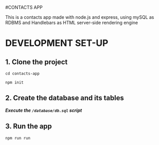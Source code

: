 #CONTACTS APP

This is a contacts app made with node.js and express, using mySQL as RDBMS and Handlebars as 
HTML server-side rendering engine 

# DEVELOPMENT SET-UP

## 1. Clone the project
`cd contacts-app`

`npm init`

## 2. Create the database and its tables
 ***Execute the `/database/db.sql` script***

## 3. Run the app

`npm run run`
